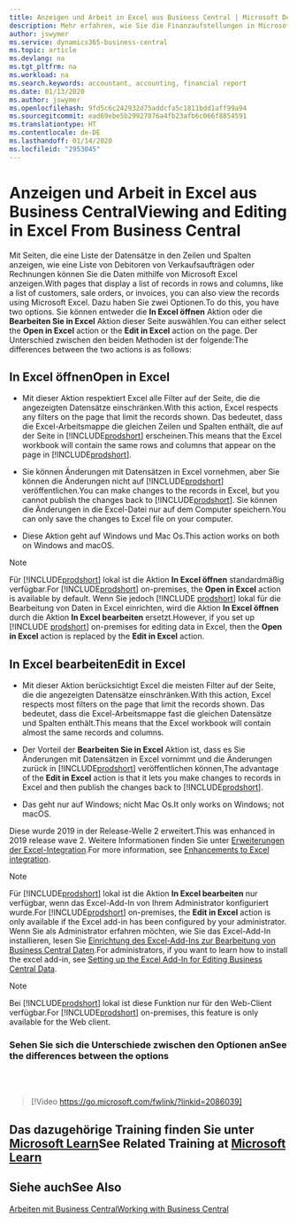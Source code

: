 ```yaml
---
title: Anzeigen und Arbeit in Excel aus Business Central | Microsoft Docs
description: Mehr erfahren, wie Sie die Finanzaufstellungen in Microsoft Excel von  Business Central für eine Analyse der Daten öffnen können.
author: jswymer
ms.service: dynamics365-business-central
ms.topic: article
ms.devlang: na
ms.tgt_pltfrm: na
ms.workload: na
ms.search.keywords: accountant, accounting, financial report
ms.date: 01/13/2020
ms.author: jswymer
ms.openlocfilehash: 9fd5c6c242932d75addcfa5c1811bdd1aff99a94
ms.sourcegitcommit: ead69ebe5b29927876a4fb23afb6c066f8854591
ms.translationtype: HT
ms.contentlocale: de-DE
ms.lasthandoff: 01/14/2020
ms.locfileid: "2953045"
---
```

# <a name="viewing-and-editing-in-excel-from-business-central"></a><span data-ttu-id="ea862-103">Anzeigen und Arbeit in Excel aus Business Central</span><span class="sxs-lookup"><span data-stu-id="ea862-103">Viewing and Editing in Excel From Business Central</span></span>

<span data-ttu-id="ea862-104">Mit Seiten, die eine Liste der Datensätze in den Zeilen und Spalten anzeigen, wie eine Liste von Debitoren von Verkaufsaufträgen oder Rechnungen können Sie die Daten mithilfe von Microsoft Excel anzeigen.</span><span class="sxs-lookup"><span data-stu-id="ea862-104">With pages that display a list of records in rows and columns, like a list of customers, sale orders, or invoices, you can also view the records using Microsoft Excel.</span></span> <span data-ttu-id="ea862-105">Dazu haben Sie zwei Optionen.</span><span class="sxs-lookup"><span data-stu-id="ea862-105">To do this, you have two options.</span></span> <span data-ttu-id="ea862-106">Sie können entweder die **In Excel öffnen** Aktion oder die **Bearbeiten Sie in Excel** Aktion dieser Seite auswählen.</span><span class="sxs-lookup"><span data-stu-id="ea862-106">You can either select the **Open in Excel** action or the **Edit in Excel** action on the page.</span></span> <span data-ttu-id="ea862-107">Der Unterschied zwischen den beiden Methoden ist der folgende:</span><span class="sxs-lookup"><span data-stu-id="ea862-107">The differences between the two actions is as follows:</span></span>  

## <a name="open-in-excel"></a><span data-ttu-id="ea862-108">In Excel öffnen</span><span class="sxs-lookup"><span data-stu-id="ea862-108">Open in Excel</span></span>

- <span data-ttu-id="ea862-109">Mit dieser Aktion respektiert Excel alle Filter auf der Seite, die die angezeigten Datensätze einschränken.</span><span class="sxs-lookup"><span data-stu-id="ea862-109">With this action, Excel respects any filters on the page that limit the records shown.</span></span> <span data-ttu-id="ea862-110">Das bedeutet, dass die Excel-Arbeitsmappe die gleichen Zeilen und Spalten enthält, die auf der Seite in [!INCLUDE[prodshort](includes/prodshort.md)] erscheinen.</span><span class="sxs-lookup"><span data-stu-id="ea862-110">This means that the Excel workbook will contain the same rows and columns that appear on the page in [!INCLUDE[prodshort](includes/prodshort.md)].</span></span>

- <span data-ttu-id="ea862-111">Sie können Änderungen mit Datensätzen in Excel vornehmen, aber Sie können die Änderungen nicht auf  [!INCLUDE[prodshort](includes/prodshort.md)] veröffentlichen.</span><span class="sxs-lookup"><span data-stu-id="ea862-111">You can make changes to the records in Excel, but you cannot publish the changes back to [!INCLUDE[prodshort](includes/prodshort.md)].</span></span> <span data-ttu-id="ea862-112">Sie können die Änderungen in die Excel-Datei nur auf dem Computer speichern.</span><span class="sxs-lookup"><span data-stu-id="ea862-112">You can only save the changes to Excel file on your computer.</span></span>

- <span data-ttu-id="ea862-113">Diese Aktion geht auf Windows und Mac Os.</span><span class="sxs-lookup"><span data-stu-id="ea862-113">This action works on both on Windows and macOS.</span></span>

> [!NOTE]
> <span data-ttu-id="ea862-114">Für [!INCLUDE[prodshort](includes/prodshort.md)] lokal ist die Aktion **In Excel öffnen** standardmäßig verfügbar.</span><span class="sxs-lookup"><span data-stu-id="ea862-114">For [!INCLUDE[prodshort](includes/prodshort.md)] on-premises, the **Open in Excel** action is available by default.</span></span> <span data-ttu-id="ea862-115">Wenn Sie jedoch [!INCLUDE [prodshort](includes/prodshort.md)] lokal für die Bearbeitung von Daten in Excel einrichten, wird die Aktion **In Excel öffnen** durch die Aktion **In Excel bearbeiten** ersetzt.</span><span class="sxs-lookup"><span data-stu-id="ea862-115">However, if you set up [!INCLUDE [prodshort](includes/prodshort.md)] on-premises for editing data in Excel, then the **Open in Excel** action is replaced by the **Edit in Excel** action.</span></span>

## <a name="edit-in-excel"></a><span data-ttu-id="ea862-116">In Excel bearbeiten</span><span class="sxs-lookup"><span data-stu-id="ea862-116">Edit in Excel</span></span>

- <span data-ttu-id="ea862-117">Mit dieser Aktion berücksichtigt Excel die meisten Filter auf der Seite, die die angezeigten Datensätze einschränken.</span><span class="sxs-lookup"><span data-stu-id="ea862-117">With this action, Excel respects most filters on the page that limit the records shown.</span></span> <span data-ttu-id="ea862-118">Das bedeutet, dass die Excel-Arbeitsmappe fast die gleichen Datensätze und Spalten enthält.</span><span class="sxs-lookup"><span data-stu-id="ea862-118">This means that the Excel workbook will contain almost the same records and columns.</span></span>

- <span data-ttu-id="ea862-119">Der Vorteil der **Bearbeiten Sie in Excel** Aktion ist, dass es Sie Änderungen mit Datensätzen in Excel vornimmt und die Änderungen zurück in [!INCLUDE[prodshort](includes/prodshort.md)] veröffentlichen können,</span><span class="sxs-lookup"><span data-stu-id="ea862-119">The advantage of the **Edit in Excel** action is that it lets you make changes to records in Excel and then publish the changes back to [!INCLUDE[prodshort](includes/prodshort.md)].</span></span>

- <span data-ttu-id="ea862-120">Das geht nur auf Windows; nicht Mac Os.</span><span class="sxs-lookup"><span data-stu-id="ea862-120">It only works on Windows; not macOS.</span></span>

<span data-ttu-id="ea862-121">Diese wurde 2019 in der Release-Welle 2 erweitert.</span><span class="sxs-lookup"><span data-stu-id="ea862-121">This was enhanced in 2019 release wave 2.</span></span> <span data-ttu-id="ea862-122">Weitere Informationen finden Sie unter [Erweiterungen der Excel-Integration](/dynamics365-release-plan/2019wave2/dynamics365-business-central/enhancements-excel-integration).</span><span class="sxs-lookup"><span data-stu-id="ea862-122">For more information, see [Enhancements to Excel integration](/dynamics365-release-plan/2019wave2/dynamics365-business-central/enhancements-excel-integration).</span></span>

> [!NOTE]
> <span data-ttu-id="ea862-123">Für [!INCLUDE[prodshort](includes/prodshort.md)] lokal ist die Aktion **In Excel bearbeiten** nur verfügbar, wenn das Excel-Add-In von Ihrem Administrator konfiguriert wurde.</span><span class="sxs-lookup"><span data-stu-id="ea862-123">For [!INCLUDE[prodshort](includes/prodshort.md)] on-premises, the **Edit in Excel** action is only available if the Excel add-in has been configured by your administrator.</span></span> <span data-ttu-id="ea862-124">Wenn Sie als Administrator erfahren möchten, wie Sie das Excel-Add-In installieren, lesen Sie [Einrichtung des Excel-Add-Ins zur Bearbeitung von Business Central Daten](/dynamics365/business-central/dev-itpro/administration/configuring-excel-addin).</span><span class="sxs-lookup"><span data-stu-id="ea862-124">For administrators, if you want to learn how to install the excel add-in, see [Setting up the Excel Add-In for Editing Business Central Data](/dynamics365/business-central/dev-itpro/administration/configuring-excel-addin).</span></span>

> [!NOTE]
> <span data-ttu-id="ea862-125">Bei [!INCLUDE[prodshort](includes/prodshort.md)] lokal ist diese Funktion nur für den Web-Client verfügbar.</span><span class="sxs-lookup"><span data-stu-id="ea862-125">For [!INCLUDE[prodshort](includes/prodshort.md)] on-premises, this feature is only available for the Web client.</span></span>

### <a name="see-the-differences-between-the-options"></a><span data-ttu-id="ea862-126">Sehen Sie sich die Unterschiede zwischen den Optionen an</span><span class="sxs-lookup"><span data-stu-id="ea862-126">See the differences between the options</span></span>
<br><br>  

> [!Video https://go.microsoft.com/fwlink/?linkid=2086039]

## <a name="see-related-training-at-microsoft-learnlearnmodulesconfigure-powerbi-excel-dynamics-365-business-centralindex"></a><span data-ttu-id="ea862-127">Das dazugehörige Training finden Sie unter [Microsoft Learn](/learn/modules/configure-powerbi-excel-dynamics-365-business-central/index)</span><span class="sxs-lookup"><span data-stu-id="ea862-127">See Related Training at [Microsoft Learn](/learn/modules/configure-powerbi-excel-dynamics-365-business-central/index)</span></span>

## <a name="see-also"></a><span data-ttu-id="ea862-128">Siehe auch</span><span class="sxs-lookup"><span data-stu-id="ea862-128">See Also</span></span>
[<span data-ttu-id="ea862-129">Arbeiten mit  Business Central</span><span class="sxs-lookup"><span data-stu-id="ea862-129">Working with Business Central</span></span>](ui-work-product.md)  
